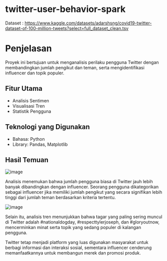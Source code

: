 # twitter-user-behavior-spark

Dataset : https://www.kaggle.com/datasets/adarshsng/covid19-twitter-dataset-of-100-million-tweets?select=full_dataset_clean.tsv


# Penjelasan

Proyek ini bertujuan untuk menganalisis perilaku pengguna Twitter dengan membandingkan jumlah pengikut dan teman, serta mengidentifikasi influencer dan topik populer.

## Fitur Utama

- Analisis Sentimen
- Visualisasi Tren
- Statistik Pengguna

## Teknologi yang Digunakan

- Bahasa: Python
- Library: Pandas, Matplotlib

## Hasil Temuan

![image](https://github.com/user-attachments/assets/4ca94d02-ae6f-4588-91df-1ab061b9896c)

Analisis menemukan bahwa jumlah pengguna biasa di Twitter jauh lebih banyak dibandingkan dengan influencer. Seorang pengguna dikategorikan sebagai influencer jika memiliki jumlah pengikut yang secara signifikan lebih tinggi dari jumlah teman berdasarkan kriteria tertentu. 

![image](https://github.com/user-attachments/assets/229fa256-cbb6-4d26-9ec5-35c84fb7217e)

Selain itu, analisis tren menunjukkan bahwa tagar yang paling sering muncul di Twitter adalah #nationaldogday, #respecttylerjoseph, dan #gloryoutnow, mencerminkan minat serta topik yang sedang populer di kalangan pengguna.

Twitter tetap menjadi platform yang luas digunakan masyarakat untuk berbagi informasi dan interaksi sosial, sementara influencer cenderung memanfaatkannya untuk membangun merek dan promosi produk.

